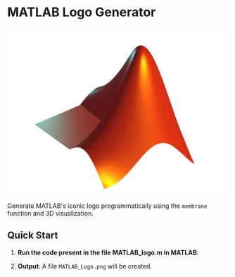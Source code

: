 # MATLAB Logo Generator  
![MATLAB Logo](MATLAB_Logo.png)  

Generate MATLAB's iconic logo programmatically using the `membrane` function and 3D visualization.  

## Quick Start  
1. **Run the code present in the file MATLAB_logo.m in MATLAB**:  
   
2. **Output**: A file `MATLAB_Logo.png` will be created.  
